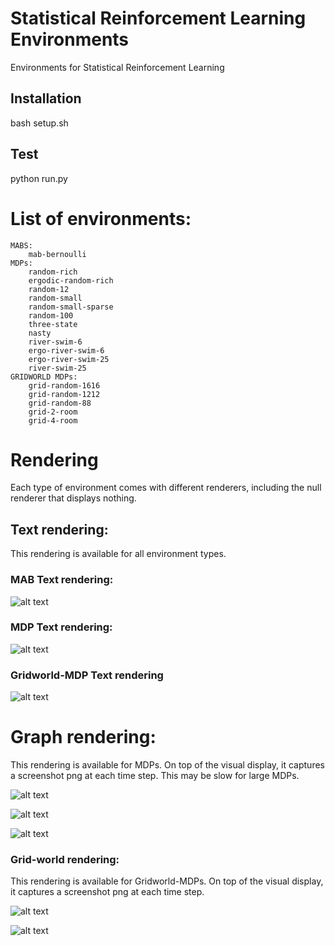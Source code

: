 # Statistical Reinforcement Learning Environments
Environments for Statistical Reinforcement Learning

## Installation

bash setup.sh

## Test
python run.py

# List of environments:
    
    MABS:
        mab-bernoulli
    MDPs:
        random-rich
        ergodic-random-rich
        random-12
        random-small
        random-small-sparse
        random-100
        three-state
        nasty
        river-swim-6
        ergo-river-swim-6
        ergo-river-swim-25
        river-swim-25
    GRIDWORLD MDPs:
        grid-random-1616
        grid-random-1212
        grid-random-88
        grid-2-room
        grid-4-room

# Rendering

Each type of environment comes with different renderers, 
including the null renderer that displays nothing.


## Text rendering:

 This rendering is available for all environment types.


### MAB Text rendering:

![alt text](demo/screenshots/TextRenderingBandit.png)

### MDP Text rendering:

![alt text](demo/screenshots/TextRendering.png)

### Gridworld-MDP Text rendering
![alt text](demo/screenshots/TextRenderingGridWorld.png)

# Graph rendering:

This rendering is available for MDPs. 
On top of the visual display, it captures a screenshot png at each time step. 
This may be slow for large MDPs.

![alt text](demo/videos/3states.gif)

![alt text](demo/videos/riverswim2.gif)

![alt text](demo/videos/graph.gif)


### Grid-world rendering:

This rendering is available for Gridworld-MDPs.
On top of the visual display, it captures a screenshot png at each time step.

![alt text](demo/videos/gridworld.gif)


![alt text](demo/videos/gridworldbig.gif)

